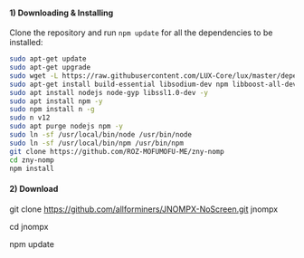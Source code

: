 
#### 1) Downloading & Installing

Clone the repository and run `npm update` for all the dependencies to be installed:

```bash
sudo apt-get update
sudo apt-get upgrade
sudo wget -L https://raw.githubusercontent.com/LUX-Core/lux/master/depends/install-dependencies.sh | sudo chmod +x install-dependencies.sh; sudo sh install-dependencies.sh
sudo apt-get install build-essential libsodium-dev npm libboost-all-dev libgmp3-dev
sudo apt install nodejs node-gyp libssl1.0-dev -y
sudo apt install npm -y
sudo npm install n -g
sudo n v12
sudo apt purge nodejs npm -y
sudo ln -sf /usr/local/bin/node /usr/bin/node 
sudo ln -sf /usr/local/bin/npm /usr/bin/npm 
git clone https://github.com/ROZ-MOFUMOFU-ME/zny-nomp
cd zny-nomp
npm install
```
#### 2) Download

git clone https://github.com/allforminers/JNOMPX-NoScreen.git jnompx

cd jnompx

npm update

